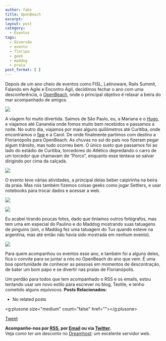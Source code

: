 ```yaml
---
author: fabs
title: OpenBeach
excerpt:
layout: post
category:
  - Eventos
tags:
  - Diversão
  - evento
  - floripa
  - geek
  - maddog
  - praia
post_format: [ ]
---
```

Depois de um ano cheio de eventos como FISL, Latinoware, Rails Summit, Falando em Agile e Encontro Ágil, decidimos fechar o ano com uma desconferência, o [OpenBeach][1], onde o principal objetivo é relaxar a beira do mar acompanhado de amigos.

![][2]

A viagem foi muito divertida. Saímos de São Paulo, eu, a Mariana e o [Hugo][3], e viajamos até Cananéia onde fomos muito bem recebidos e passamos a noite. No outro dia, viajamos por mais alguns quilômetros até Curitiba, onde encontramos o [faw][4] e a Carol. De onde finalmente partimos com destino a Florianópolis para OpenBeach. As chuvas no sul do país nos fizeram pegar algum trânsito, mas tudo ocorreu bem. O único susto que passamos foi ao lado do estádio de Curitiba, torcedores do Atlético depredando o carro de um torcedor que chamavam de “Porco”, enquanto esse tentava se salvar dirigindo por cima da calçada.

![][5]

O evento teve várias atividades, a principal delas beber caipirinha na beira da praia. Mas nós também fizemos coisas geeks como jogar Settlers, e usar notebooks para trocar dados e acessar a web.

![][6]

![][7]

Eu acabei tirando poucas fotos, dado que tiníamos outros fotógrafos, mas tem uma em especial do Paulino e do Maddog mostrando suas tatuagens de pinguins (sim, o Maddog fez uma tatuagem do Tux quando esteve na argentina, mas até então não havia sido mostrada em nenhum evento).

![][8]

Para quem acompanhou os eventos esse ano, e também foi a alguns deles, fica o convite para se juntar a nós no OpenBeach do ano que vem. É uma boa oportunidade de conhecer as pessoas em momentos de descontração, de bater um bom papo e se divertir nas praias de Florianópolis.

Um perdão para todos que tem acompanhado o RSS e os emails, estou tentando usar um novo estilo para escrever no blog, Textile, e tenho cometido alguns equívocos. 
**Posts Relacionados:** 
*   No related posts

<g:plusone size="medium" count="false" href=""></g:plusone> 

[Tweet][9] 





**Acompanhe-nos por [ RSS][10], por [Email][11] ou via [Twitter][12].**  
Veja como ter um desconto no [Dreamhost][13]: um excelente servidor web.

 [1]: http://www.openbeach.org.br/
 [2]: http://vidageek.net/wp-content/uploads/2008/12/beach-blog.jpg
 [3]: http://codeache.blogspot.com/
 [4]: http://faw.sh
 [5]: http://vidageek.net/wp-content/uploads/2008/12/estrada-blog1.jpg
 [6]: http://vidageek.net/wp-content/uploads/2008/12/settlers-blog.jpg 
 [7]: http://vidageek.net/wp-content/uploads/2008/12/notes-blog1.jpg
 [8]: http://vidageek.net/wp-content/uploads/2008/12/tuxes-blog.jpg
 [9]: https://twitter.com/share
 [10]: http://feeds.feedburner.com/VidaGeek
 [11]: http://feedburner.google.com/fb/a/mailverify?uri=VidaGeek&loc=pt_BR
 [12]: http://twitter.com/blogvidageek
 [13]: http://vidageek.net/dreamhost/